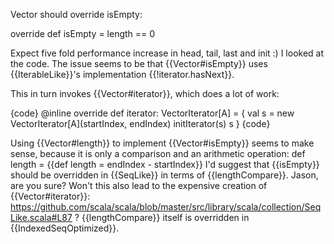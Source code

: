 Vector should override isEmpty:

override def isEmpty = length == 0

Expect five fold performance increase in head, tail, last and init :)
I looked at the code. The issue seems to be that {{Vector#isEmpty}} uses {{IterableLike}}'s implementation {{!iterator.hasNext}}.

This in turn invokes {{Vector#iterator}}, which does a lot of work:

{code}
  @inline override def iterator: VectorIterator[A] = {
    val s = new VectorIterator[A](startIndex, endIndex)
    initIterator(s)
    s
  }
{code}

Using {{Vector#length}} to implement {{Vector#isEmpty}} seems to make sense, because it is only a comparison and an arithmetic operation:   def length = {{def length = endIndex - startIndex}}
I'd suggest that {{isEmpty}} should be overridden in {{SeqLike}} in terms of {{lengthCompare}}.
Jason, are you sure? Won't this also lead to the expensive creation of {{Vector#iterator}}: https://github.com/scala/scala/blob/master/src/library/scala/collection/SeqLike.scala#L87 ?
{{lengthCompare}} itself is overridden in {{IndexedSeqOptimized}}.
